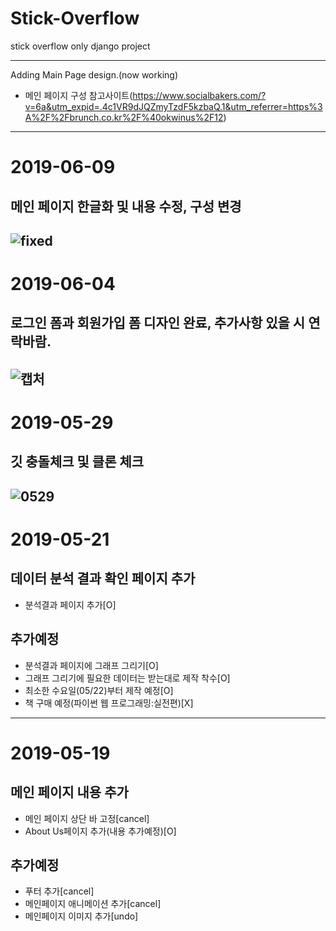 # Stick-Overflow
stick overflow only django project

------------------
Adding Main Page design.(now working)

* 메인 페이지 구성 참고사이트(https://www.socialbakers.com/?v=6a&utm_expid=.4c1VR9dJQZmyTzdF5kzbaQ.1&utm_referrer=https%3A%2F%2Fbrunch.co.kr%2F%40okwinus%2F12)
------------------
# 2019-06-09<br>
## 메인 페이지 한글화 및 내용 수정, 구성 변경
![fixed](https://user-images.githubusercontent.com/39876295/59165228-b400ab80-8b53-11e9-96d4-753550973134.png)
------------------
# 2019-06-04<br>
## 로그인 폼과 회원가입 폼 디자인 완료, 추가사항 있을 시 연락바람.
![캡처](https://user-images.githubusercontent.com/39876295/58828954-8f9f5d80-8681-11e9-9c7b-bc3e779dc79f.JPG)
------------------
# 2019-05-29
## 깃 충돌체크 및 클론 체크
![0529](https://user-images.githubusercontent.com/39876295/58512731-c3d5d280-81d8-11e9-95f6-38a2ff6ed763.JPG)
------------------
# 2019-05-21
## 데이터 분석 결과 확인 페이지 추가
* 분석결과 페이지 추가[O]

## 추가예정
* 분석결과 페이지에 그래프 그리기[O]
* 그래프 그리기에 필요한 데이터는 받는대로 제작 착수[O]
* 최소한 수요일(05/22)부터 제작 예정[O]
* 책 구매 예정(파이썬 웹 프로그래밍:실전편)[X]

------------------
# 2019-05-19
## 메인 페이지 내용 추가
* 메인 페이지 상단 바 고정[cancel]
* About Us페이지 추가(내용 추가예정)[O]

## 추가예정
* 푸터 추가[cancel]
* 메인페이지 애니메이션 추가[cancel]
* 메인페이지 이미지 추가[undo]
